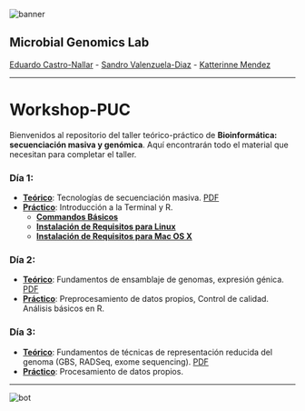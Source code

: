 ![banner](https://github.com/microgenomics/Workshop-PUC/blob/master/images/logocbibhorizontal.png?raw=true)

## Microbial Genomics Lab

[Eduardo Castro-Nallar](https://github.com/ecastron) - [Sandro Valenzuela-Diaz](https://github.com/Sanrrone) - [Katterinne Mendez](https://github.com/Katterinne)

---

# Workshop-PUC

Bienvenidos al repositorio del taller teórico-práctico de **Bioinformática: secuenciación masiva y genómica**. Aquí encontrarán todo el material que necesitan para completar el taller.


### Día 1: 

+ [**Teórico**](https://www.dropbox.com/s/w8f1y69ppadcdfp/d%C3%ADa01.key?dl=1): Tecnologías de secuenciación masiva. [PDF](https://www.dropbox.com/s/hk1n5l754f9my9e/d%C3%ADa01.pdf?dl=1)
+ [**Práctico**](https://github.com/microgenomics/Workshop-PUC/blob/master/dia1/Dia1_introduccion.md): Introducción a la Terminal y R.
	+ **[Commandos Básicos](https://github.com/microgenomics/Workshop-PUC/blob/master/dia1/GuiaComandosBasicosTerminal.md)**
	+ **[Instalación de Requisitos para Linux](https://github.com/microgenomics/Workshop-PUC/blob/master/dia1/Guide_InstallPrograms_Linux.md)**
	+ **[Instalación de Requisitos para Mac OS X](https://github.com/microgenomics/Workshop-PUC/blob/master/dia1/Guide_InstallPrograms_Mac.md)**
 
### Día 2:

+ [**Teórico**](https://www.dropbox.com/s/czbxy0evk92t7w8/d%C3%ADa02.key?dl=1): Fundamentos de ensamblaje de genomas, expresión génica. [PDF](https://www.dropbox.com/s/wkwplr47m8tc8co/d%C3%ADa02.pdf?dl=1)
+ [**Práctico**](https://github.com/microgenomics/Workshop-PUC/blob/master/dia2/Dia2_Assembly.md): Preprocesamiento de datos propios, Control de calidad. Análisis básicos en R.

### Día 3:

+ [**Teórico**](https://www.dropbox.com/s/pe4ekfohge81aed/d%C3%ADa03.key?dl=1): Fundamentos de técnicas de representación reducida del genoma (GBS, RADSeq, exome sequencing). [PDF](https://www.dropbox.com/s/kg2lx02ad5zbsv6/d%C3%ADa03.pdf?dl=1)
+ [**Práctico**](https://github.com/microgenomics/Workshop-PUC/blob/master/dia3/Dia3_RAD-seq.md): Procesamiento de datos propios.

---

![bot](https://github.com/microgenomics/Workshop-PUC/blob/master/images/huincha.jpg?raw=true)
